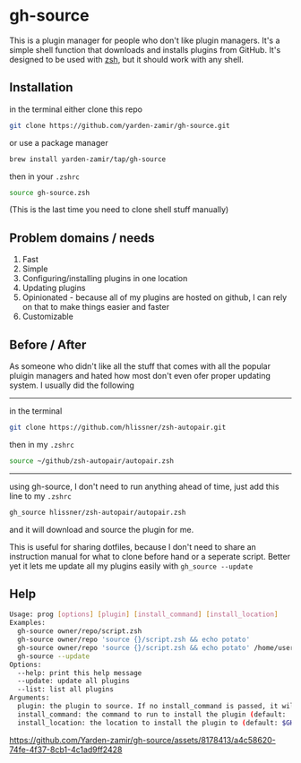 # gh-source
This is a plugin manager for people who don't like plugin managers. It's a simple shell function that downloads and installs plugins from GitHub. It's designed to be used with [zsh](http://www.zsh.org/), but it should work with any shell.

## Installation
in the terminal
either clone this repo
```sh
git clone https://github.com/yarden-zamir/gh-source.git
```
or use a package manager
```sh
brew install yarden-zamir/tap/gh-source
```
then in your `.zshrc`   
```sh
source gh-source.zsh
```
(This is the last time you need to clone shell stuff manually)
## Problem domains / needs
1. Fast
2. Simple
3. Configuring/installing plugins in one location
4. Updating plugins
5. Opinionated - because all of my plugins are hosted on github, I can rely on that to make things easier and faster
6. Customizable

## Before / After
As someone who didn't like all the stuff that comes with all the popular pluigin managers and hated how most don't even ofer proper updating system. I usually did the following

---
in the terminal
```sh
git clone https://github.com/hlissner/zsh-autopair.git
```
then in my `.zshrc`
```sh
source ~/github/zsh-autopair/autopair.zsh
```
---
using gh-source, I don't need to run anything ahead of time, just add this line to my `.zshrc`
```sh
gh_source hlissner/zsh-autopair/autopair.zsh
```
and it will download and source the plugin for me. 

This is useful for sharing dotfiles, because I don't need to share an instruction manual for what to clone before hand or a seperate script. Better yet it lets me update all my plugins easily with `gh_source --update`

## Help
```sh
Usage: prog [options] [plugin] [install_command] [install_location]
Examples:
  gh-source owner/repo/script.zsh
  gh-source owner/repo 'source {}/script.zsh && echo potato'
  gh-source owner/repo 'source {}/script.zsh && echo potato' /home/user/special_location
  gh-source --update
Options:
  --help: print this help message
  --update: update all plugins
  --list: list all plugins
Arguments:
  plugin: the plugin to source. If no install_command is passed, it will assume the last segment is the file to source (default install command)
  install_command: the command to run to install the plugin (default: 'source {}/$(echo "$1" | cut -d'/' -f3-) where {} is replaced by install location. meaning that if your plugin is owner/repo/plug.zsh, it will run 'source $install_location/plug.zsh
  install_location: the location to install the plugin to (default: $GH_SOURCE_INSTALL_LOCATION/$(basename $install_source))
```

https://github.com/Yarden-zamir/gh-source/assets/8178413/a4c58620-74fe-4f37-8cb1-4c1ad9ff2428

